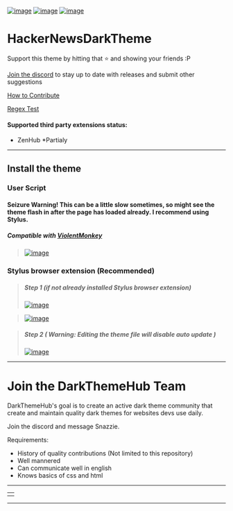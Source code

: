 [![image](https://img.shields.io/github/v/release/Darkthemehub/HackerNewsDarkTheme?style=flat-square)](https://github.com/DarkThemeHub/HackerNewsDarkTheme/releases/latest)
[![image](https://img.shields.io/github/release-date/Darkthemehub/HackerNewsDarkTheme?color=%23DD7A00&label=Last%20updated&style=flat-square)](https://github.com/DarkThemeHub/HackerNewsDarkTheme/releases)
[![image](https://img.shields.io/github/size/Darkthemehub/HackerNewsDarkTheme/Generated/github.user.styl?color=purple&label=Theme%20size&style=flat-square)](https://github.com/DarkThemeHub/HackerNewsDarkTheme/blob/master/Generated/github.user.styl)

# HackerNewsDarkTheme

Support this theme by hitting that :star: and showing your friends :P

[Join the discord](https://discord.gg/pSs9YYn) to stay up to date with releases and submit other suggestions

[How to Contribute](https://github.com/DarkThemeHub/GithubDarkTheme/blob/master/CONTRIBUTING.md)

[Regex Test](https://regex101.com/r/sEZPE5/9)

#### Supported third party extensions status:

* ZenHub *Partialy

<hr>

## Install the theme
### User Script 
#### Seizure Warning! This can be a little slow sometimes, so might see the theme flash in after the page has loaded already. I recommend using Stylus.
##### Compatible with [ViolentMonkey](https://violentmonkey.github.io/)
> [![image](https://img.shields.io/badge/Install/Update%20directly%20with-UserScript-116b59.svg?longCache=true&amp;style=for-the-badge)](https://raw.githubusercontent.com/DarkThemeHub/HackerNewsDarkTheme/master/Generated/github.user.js)

### Stylus browser extension (Recommended)
> ##### Step 1 (if not already installed Stylus browser extension)
> [![image](https://img.shields.io/badge/Install-Stylus%20Chrome%20Extension-116b59.svg?longCache=true&amp;style=for-the-badge)](https://chrome.google.com/webstore/detail/stylus/clngdbkpkpeebahjckkjfobafhncgmne/)

> [![image](https://img.shields.io/badge/Install-Stylus%20Firefox%20Extension-116b59.svg?longCache=true&amp;style=for-the-badge)](https://addons.mozilla.org/en-GB/firefox/addon/styl-us/)

> ##### Step 2 ( Warning: Editing the theme file will disable auto update )
> [![image](https://img.shields.io/badge/Install/Update%20directly%20with-Stylus-116b59.svg?longCache=true&amp;style=for-the-badge)](https://raw.githubusercontent.com/DarkThemeHub/HackerNewsDarkTheme/master/Generated/github.user.styl)

<hr>

# Join the DarkThemeHub Team

DarkThemeHub's goal is to create an active dark theme community that create and maintain quality dark themes for websites devs use daily.

Join the discord and message Snazzie.

Requirements:

-   History of quality contributions (Not limited to this repository)
-   Well mannered
-   Can communicate well in english
-   Knows basics of css and html

<hr>
<table><tr><td>
<INSERT-IMAGE-HERE>
</td></tr></table>
<hr>
